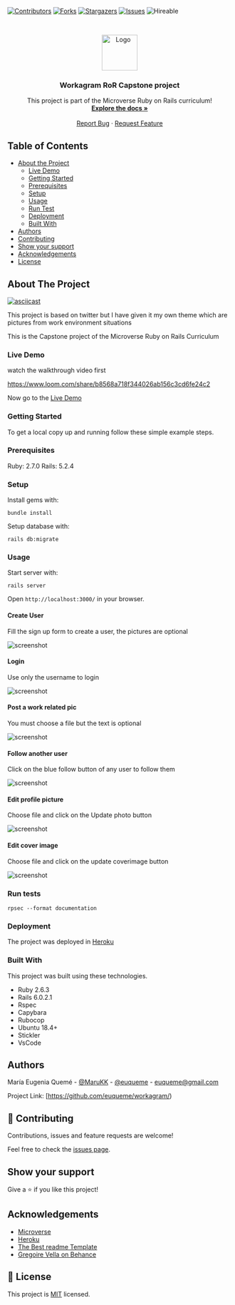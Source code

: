 <!--
*** Thanks for checking out this README Template. If you have a suggestion that would
*** make this better, please fork the repo and create a pull request or simply open
*** an issue with the tag "enhancement".
*** Thanks again! Now go create something AMAZING! :D
-->

<!-- PROJECT SHIELDS -->
<!--
*** I'm using markdown "reference style" links for readability.
*** Reference links are enclosed in brackets [ ] instead of parentheses ( ).
*** See the bottom of this document for the declaration of the reference variables
*** for contributors-url, forks-url, etc. This is an optional, concise syntax you may use.
*** https://www.markdownguide.org/basic-syntax/#reference-style-links
-->
[![Contributors][contributors-shield]][contributors-url]
[![Forks][forks-shield]][forks-url]
[![Stargazers][stars-shield]][stars-url]
[![Issues][issues-shield]][issues-url]
![Hireable](https://cdn.rawgit.com/hiendv/hireable/master/styles/default/yes.svg)

<!-- PROJECT LOGO -->
<br />
<p align="center">
  <a href="https://github.com/euqueme/workagram">
    <img src="https://raw.githubusercontent.com/euqueme/toy-app/master/app/assets/images/mLogo.png" alt="Logo" width="80" height="80">
  </a>

  <h3 align="center">Workagram RoR Capstone project</h3>

  <p align="center">
    This project is part of the Microverse Ruby on Rails curriculum!
    <br />
    <a href="https://github.com/euqueme/workagram"><strong>Explore the docs »</strong></a>
    <br />
    <br />
    <a href="https://github.com/euqueme/workagram/issues">Report Bug</a>
    ·
    <a href="https://github.com/euqueme/workagram/issues">Request Feature</a>
  </p>
</p>

<!-- TABLE OF CONTENTS -->
## Table of Contents

* [About the Project](#about-the-project)
  * [Live Demo](#live-demo)
  * [Getting Started](#getting-started)
  * [Prerequisites](#prerequisites)
  * [Setup](#setup)
  * [Usage](#usage)
  * [Run Test](#run-test)
  * [Deployment](#deployment)
  * [Built With](#built-with)
* [Authors](#authors)
* [Contributing](#contributing)
* [Show your support](#show-support)
* [Acknowledgements](#acknowledgements)
* [License](#license)

<!-- ABOUT THE PROJECT -->
## About The Project

[![asciicast][product-screenshot]](https://www.loom.com/share/b8568a718f344026ab156c3cd6fe24c2)

This project is based on twitter but I have given it my own theme which are pictures from work environment situations

This is the Capstone project of the Microverse Ruby on Rails Curriculum

### Live Demo

watch the walkthrough video first

https://www.loom.com/share/b8568a718f344026ab156c3cd6fe24c2

Now go to the [Live Demo](https://maru-workagram.herokuapp.com/)

### Getting Started

To get a local copy up and running follow these simple example steps.

### Prerequisites

Ruby: 2.7.0
Rails: 5.2.4

### Setup

Install gems with:

```
bundle install
```

Setup database with:

```
rails db:migrate
```

### Usage

Start server with:

```
rails server
```

Open `http://localhost:3000/` in your browser.

#### Create User

Fill the sign up form to create a user, the pictures are optional

![screenshot](app/assets/images/workagram_sign_up.png)

#### Login

Use only the username to login

![screenshot](app/assets/images/workagram_log_in.png)

#### Post a work related pic

You must choose a file but the text is optional

![screenshot](app/assets/images/workagram_post.png)

#### Follow another user

Click on the blue follow button of any user to follow them

![screenshot](app/assets/images/workagram_follow.png)

#### Edit profile picture

Choose file and click on the Update photo button

![screenshot](app/assets/images/workagram_photo.png)

#### Edit cover image 

Choose file and click on the update coverimage button

![screenshot](app/assets/images/workagram_cover.png)

### Run tests

```
rpsec --format documentation
```

### Deployment

The project was deployed in [Heroku](https://maru-workagram.herokuapp.com/) 

### Built With
This project was built using these technologies.
* Ruby 2.6.3
* Rails 6.0.2.1
* Rspec
* Capybara
* Rubocop
* Ubuntu 18.4+
* Stickler
* VsCode

<!-- CONTACT -->
## Authors

María Eugenia Quemé - [@MaruKK](https://twitter.com/MaruKK) - [@euqueme](https://github.com/euqueme) - euqueme@gmail.com

Project Link: [https://github.com/euqueme/workagram/)

## 🤝 Contributing

Contributions, issues and feature requests are welcome!

Feel free to check the [issues page](issues/).

## Show your support

Give a ⭐️ if you like this project!

<!-- ACKNOWLEDGEMENTS -->
## Acknowledgements
* [Microverse](https://www.microverse.org/)
* [Heroku](https://www.heroku.com/)
* [The Best readme Template](https://github.com/othneildrew/Best-README-Template)
* [Gregoire Vella on Behance](https://www.behance.net/gregoirevella)


<!-- LICENSE -->
## 📝 License

This project is [MIT](https://opensource.org/licenses/MIT) licensed.

<!-- MARKDOWN LINKS & IMAGES -->
<!-- https://www.markdownguide.org/basic-syntax/#reference-style-links -->
[contributors-shield]: https://img.shields.io/github/contributors/euqueme/workagram.svg?style=flat-square
[contributors-url]: https://github.com/euqueme/workagram/graphs/contributors
[forks-shield]: https://img.shields.io/github/forks/euqueme/workagram.svg?style=flat-square
[forks-url]: https://github.com/euqueme/workagram/network/members
[stars-shield]: https://img.shields.io/github/stars/euqueme/workagram.svg?style=flat-square
[stars-url]: https://github.com/euqueme/workagram/stargazers
[issues-shield]: https://img.shields.io/github/issues/euqueme/workagram.svg?style=flat-square
[issues-url]: https://github.com/euqueme/workagram/issues
[product-screenshot]: /app/assets/images/screenshot.png


